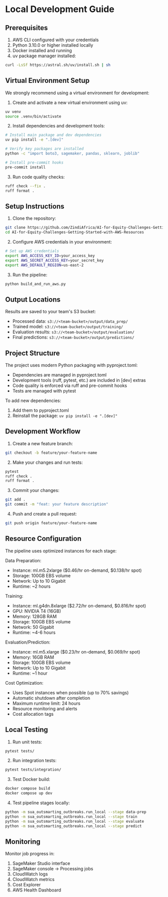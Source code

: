# Local Development Guide

## Prerequisites

1. AWS CLI configured with your credentials
2. Python 3.10.0 or higher installed locally
3. Docker installed and running
4. uv package manager installed:

```bash
curl -LsSf https://astral.sh/uv/install.sh | sh
```

## Virtual Environment Setup

We strongly recommend using a virtual environment for development:

1. Create and activate a new virtual environment using uv:

```bash
uv venv
source .venv/bin/activate
```

2. Install dependencies and development tools:

```bash
# Install main package and dev dependencies
uv pip install -e ".[dev]"

# Verify key packages are installed
python -c "import boto3, sagemaker, pandas, sklearn, joblib"

# Install pre-commit hooks
pre-commit install
```

3. Run code quality checks:

```bash
ruff check --fix .
ruff format .
```

## Setup Instructions

1. Clone the repository:

```bash
git clone https://github.com/ZindiAfrica/AI-for-Equity-Challenges-Getting-Started-with-AWS-Resources.git
cd AI-for-Equity-Challenges-Getting-Started-with-AWS-Resources
```

2. Configure AWS credentials in your environment:

```bash
# Set up AWS credentials
export AWS_ACCESS_KEY_ID=your_access_key
export AWS_SECRET_ACCESS_KEY=your_secret_key
export AWS_DEFAULT_REGION=us-east-2
```

3. Run the pipeline:

```python
python build_and_run_aws.py
```

## Output Locations

Results are saved to your team's S3 bucket:

- Processed data: `s3://<team-bucket>/output/data_prep/`
- Trained model: `s3://<team-bucket>/output/training/`
- Evaluation results: `s3://<team-bucket>/output/evaluation/`
- Final predictions: `s3://<team-bucket>/output/predictions/`

## Project Structure

The project uses modern Python packaging with pyproject.toml:

- Dependencies are managed in pyproject.toml
- Development tools (ruff, pytest, etc.) are included in [dev] extras
- Code quality is enforced via ruff and pre-commit hooks
- Tests are managed with pytest

To add new dependencies:

1. Add them to pyproject.toml
2. Reinstall the package: `uv pip install -e ".[dev]"`

## Development Workflow

1. Create a new feature branch:

```bash
git checkout -b feature/your-feature-name
```

2. Make your changes and run tests:

```bash
pytest
ruff check .
ruff format .
```

3. Commit your changes:

```bash
git add .
git commit -m "feat: your feature description"
```

4. Push and create a pull request:

```bash
git push origin feature/your-feature-name
```

## Resource Configuration

The pipeline uses optimized instances for each stage:

Data Preparation:

- Instance: ml.m5.2xlarge ($0.46/hr on-demand, $0.138/hr spot)
- Storage: 100GB EBS volume
- Network: Up to 10 Gigabit
- Runtime: ~2 hours

Training:

- Instance: ml.g4dn.8xlarge ($2.72/hr on-demand, $0.816/hr spot)
- GPU: NVIDIA T4 (16GB)
- Memory: 128GB RAM
- Storage: 100GB EBS volume
- Network: 50 Gigabit
- Runtime: ~4-6 hours

Evaluation/Prediction:

- Instance: ml.m5.xlarge ($0.23/hr on-demand, $0.069/hr spot)
- Memory: 16GB RAM
- Storage: 100GB EBS volume
- Network: Up to 10 Gigabit
- Runtime: ~1 hour

Cost Optimization:

- Uses Spot instances when possible (up to 70% savings)
- Automatic shutdown after completion
- Maximum runtime limit: 24 hours
- Resource monitoring and alerts
- Cost allocation tags

## Local Testing

1. Run unit tests:

```bash
pytest tests/
```

2. Run integration tests:

```bash
pytest tests/integration/
```

3. Test Docker build:

```bash
docker compose build
docker compose up dev
```

4. Test pipeline stages locally:

```bash
python -m sua_outsmarting_outbreaks.run_local --stage data-prep
python -m sua_outsmarting_outbreaks.run_local --stage train
python -m sua_outsmarting_outbreaks.run_local --stage evaluate
python -m sua_outsmarting_outbreaks.run_local --stage predict
```

## Monitoring

Monitor job progress in:

1. SageMaker Studio interface
2. SageMaker console -> Processing jobs
3. CloudWatch logs
4. CloudWatch metrics
5. Cost Explorer
6. AWS Health Dashboard
